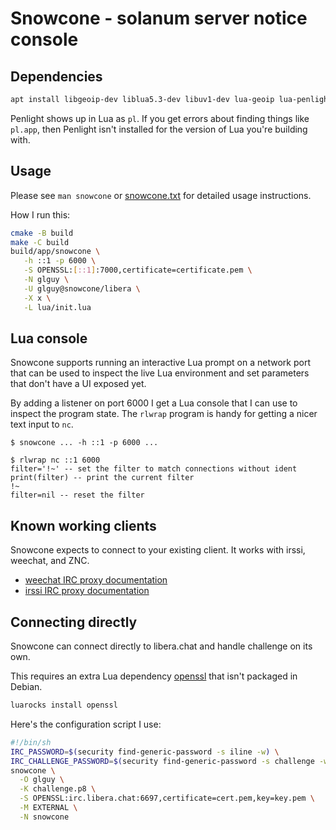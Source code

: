# Snowcone - solanum server notice console

## Dependencies

```sh
apt install libgeoip-dev liblua5.3-dev libuv1-dev lua-geoip lua-penlight check
```

Penlight shows up in Lua as `pl`. If you get errors about finding things like `pl.app`, then Penlight isn't installed for the version of Lua you're building with.

## Usage

Please see `man snowcone` or [snowcone.txt](snowcone.txt) for detailed usage instructions.

How I run this:

```sh
cmake -B build
make -C build
build/app/snowcone \
   -h ::1 -p 6000 \
   -S OPENSSL:[::1]:7000,certificate=certificate.pem \
   -N glguy \
   -U glguy@snowcone/libera \
   -X x \
   -L lua/init.lua
```

## Lua console

Snowcone supports running an interactive Lua prompt on a network port that can be used to inspect the live Lua environment and set parameters that don't have a UI exposed yet.

By adding a listener on port 6000 I get a Lua console that I can use to inspect the program state. The `rlwrap` program is handy for getting a nicer text input to `nc`.

```
$ snowcone ... -h ::1 -p 6000 ...

$ rlwrap nc ::1 6000
filter='!~' -- set the filter to match connections without ident
print(filter) -- print the current filter
!~
filter=nil -- reset the filter
```

## Known working clients

Snowcone expects to connect to your existing client. It works with irssi, weechat, and ZNC.

- [weechat IRC proxy documentation](https://weechat.org/files/doc/stable/weechat_user.en.html#relay_irc_proxy)
- [irssi IRC proxy documentation](https://github.com/irssi/irssi/blob/master/docs/proxy.txt)

## Connecting directly

Snowcone can connect directly to libera.chat and handle challenge on its own.

This requires an extra Lua dependency [openssl](https://github.com/zhaozg/lua-openssl) that isn't packaged in Debian.

```sh
luarocks install openssl
```

Here's the configuration script I use:

```sh
#!/bin/sh
IRC_PASSWORD=$(security find-generic-password -s iline -w) \
IRC_CHALLENGE_PASSWORD=$(security find-generic-password -s challenge -w) \
snowcone \
  -O glguy \
  -K challenge.p8 \
  -S OPENSSL:irc.libera.chat:6697,certificate=cert.pem,key=key.pem \
  -M EXTERNAL \
  -N snowcone
```
